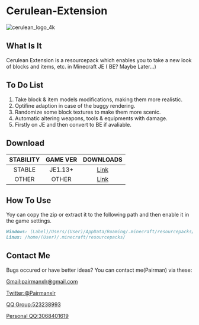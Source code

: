 # Cerulean-Extension
![cerulean_logo_4k](https://i.loli.net/2019/06/29/5d16fce62227e82458.png)
## What Is It
Cerulean Extension is a resourcepack which enables you to take a new look of blocks and items, etc. in Minecraft JE ( BE? Maybe Later…)

## To Do List
1. Take block & item models modifications, making them more realistic.
2. Optifine adaption in case of the buggy rendering.
3. Randomize some block textures to make them more scenic.
4. Automatic altering weapons, tools & equipments with damage.
5. Firstly on JE and then convert to BE if avaliable.

## Download

| STABILITY | GAME VER | DOWNLOADS |
|:----------: | :----------: | :-----------: |
| STABLE  | JE1.13+  | [Link](https://github.com/Pairman/Cerulean-Extension/releases/download/0.0.1beta/Cerulean-Extension-0.0.1beta.zip) |
| OTHER  | OTHER  | [Link](https://github.com/Pairman/Cerulean-Extension/releases) |

## How To Use
Yoy can copy the zip or extract it to the following path and then enable it in the game settings.
```markdown
Windows: (Label)/Users/(User)/AppData/Roaming/.minecraft/resourcepacks/
Linux: /home/(User)/.minecraft/resourcepacks/
```

## Contact Me
Bugs occured or have better ideas? You can contact me(Pairman) via these: 

[Gmail:pairmanxlr@gmail.com](mailto:pairmanxlr@gmail.com)

[Twitter:@Pairmanxlr](https://www.twitter.com/Pairmanxlr)

[QQ Group:523238993](https://jq.qq.com/?_wv=1027&k=5vuBSpI)

[Personal QQ:3068401619](https://qm.qq.com/cgi-bin/qm/qr?k=LJbV1ta7hDKCbGh57unZVvd4tMQ49McL)
